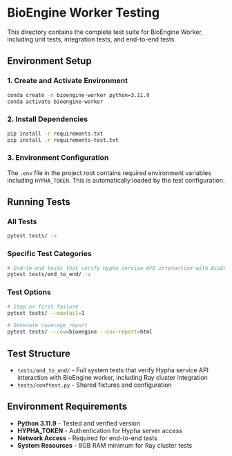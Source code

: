 # BioEngine Worker Testing

This directory contains the complete test suite for BioEngine Worker, including unit tests, integration tests, and end-to-end tests.

## Environment Setup

### 1. Create and Activate Environment
```bash
conda create -n bioengine-worker python=3.11.9
conda activate bioengine-worker
```

### 2. Install Dependencies
```bash
pip install -r requirements.txt
pip install -r requirements-test.txt
```

### 3. Environment Configuration
The `.env` file in the project root contains required environment variables including `HYPHA_TOKEN`. This is automatically loaded by the test configuration.

## Running Tests

### All Tests
```bash
pytest tests/ -v
```

### Specific Test Categories
```bash
# End-to-end tests that verify Hypha service API interaction with BioEngine worker
pytest tests/end_to_end/ -v
```

### Test Options
```bash
# Stop on first failure
pytest tests/ --maxfail=1

# Generate coverage report
pytest tests/ --cov=bioengine --cov-report=html
```

## Test Structure

- `tests/end_to_end/` - Full system tests that verify Hypha service API interaction with BioEngine worker, including Ray cluster integration
- `tests/conftest.py` - Shared fixtures and configuration

## Environment Requirements

- **Python 3.11.9** - Tested and verified version
- **HYPHA_TOKEN** - Authentication for Hypha server access
- **Network Access** - Required for end-to-end tests
- **System Resources** - 8GB RAM minimum for Ray cluster tests

